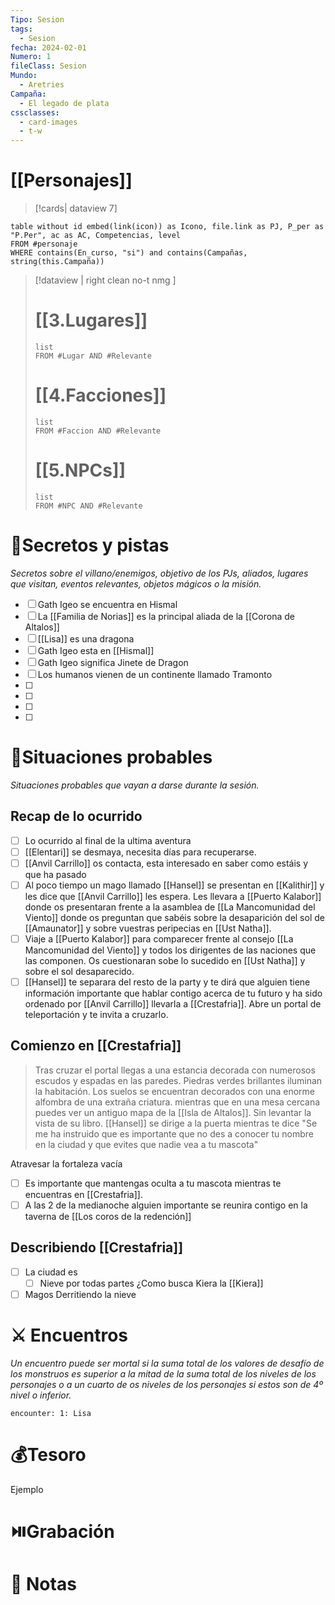 ```yaml
---
Tipo: Sesion
tags:
  - Sesion
fecha: 2024-02-01
Numero: 1
fileClass: Sesion
Mundo:
  - Aretries
Campaña:
  - El legado de plata
cssclasses:
  - card-images
  - t-w
---
```

# [[Personajes]]
>[!cards| dataview 7]
```dataview
table without id embed(link(icon)) as Icono, file.link as PJ, P_per as "P.Per", ac as AC, Competencias, level
FROM #personaje
WHERE contains(En_curso, "si") and contains(Campañas, string(this.Campaña))
```

>[!dataview  | right clean no-t nmg ]
># [[3.Lugares]]
>```dataview
>list 
>FROM #Lugar AND #Relevante
>```
># [[4.Facciones]] 
>```dataview
>list 
>FROM #Faccion AND #Relevante
>```
># [[5.NPCs]]
>```dataview
>list 
>FROM #NPC AND #Relevante
>```
# 🔐Secretos y pistas
*Secretos sobre el villano/enemigos, objetivo de los PJs, aliados, lugares que visitan, eventos relevantes, objetos mágicos o la misión.*
- [ ]  Gath Igeo se encuentra en Hismal
- [ ] La [[Familia de Norias]] es la principal aliada de la [[Corona de Altalos]] 
- [ ] [[Lisa]] es una dragona 
- [ ] Gath Igeo esta en [[Hismal]]
- [ ] Gath Igeo significa Jinete de Dragon
- [ ] Los humanos vienen de un continente llamado Tramonto
- [ ] 
- [ ] 
- [ ] 
- [ ] 

# 🎥Situaciones probables
*Situaciones probables que vayan a darse durante la sesión.*
## Recap de lo ocurrido
- [ ] Lo ocurrido al final de la ultima aventura
- [ ] [[Elentari]] se desmaya, necesita días para recuperarse.
- [ ] [[Anvil Carrillo]] os contacta, esta interesado en saber como estáis y que ha pasado
- [ ] Al poco tiempo un mago llamado [[Hansel]] se presentan en [[Kalithir]] y les dice que [[Anvil Carrillo]] les espera. Les llevara a [[Puerto Kalabor]] donde os presentaran frente a la asamblea de [[La Mancomunidad del Viento]] donde os preguntan que sabéis sobre la desaparición del sol de [[Amaunator]] y sobre vuestras peripecias en [[Ust Natha]].
- [ ] Viaje a [[Puerto Kalabor]] para comparecer frente al consejo [[La Mancomunidad del Viento]] y todos los dirigentes de las naciones que las componen. Os cuestionaran sobe lo sucedido en [[Ust Natha]] y sobre el sol desaparecido.
- [ ] [[Hansel]] te separara del resto de la party y te dirá que alguien tiene información importante que hablar contigo acerca de tu futuro y ha sido ordenado por [[Anvil Carrillo]] llevarla a [[Crestafria]]. Abre un portal de teleportación y te invita a cruzarlo.
## Comienzo en [[Crestafria]]

>Tras cruzar el portal llegas a una estancia decorada con numerosos escudos y espadas en las paredes. Piedras verdes brillantes iluminan la habitación. Los suelos se encuentran decorados con una enorme alfombra de una extraña criatura. mientras que en una mesa cercana puedes ver un antiguo mapa de la [[Isla de Altalos]]. Sin levantar la vista de su libro. [[Hansel]] se dirige a la puerta mientras te dice "Se me ha instruido que es importante que no des a conocer tu nombre en la ciudad y que evites que nadie vea a tu mascota"

Atravesar la fortaleza vacía
- [ ] Es importante que mantengas oculta a tu mascota mientras te encuentras en [[Crestafria]].
- [ ] A las 2 de la medianoche alguien importante se reunira contigo en la taverna de [[Los coros de la redención]] 
## Describiendo [[Crestafria]]
- [ ] La ciudad es
	- [ ] Nieve por todas partes 
¿Como busca Kiera la [[Kiera]]

- [ ] Magos Derritiendo la nieve
# ⚔️ Encuentros
*Un encuentro puede ser mortal si la suma total de los valores de desafío de los monstruos es superior a la mitad de la suma total de los niveles de los personajes o a un cuarto de os niveles de los personajes si estos son de 4º nivel o inferior.*

`encounter: 1: Lisa`
# 💰Tesoro
Ejemplo
# ⏯️Grabación


# 📝 Notas